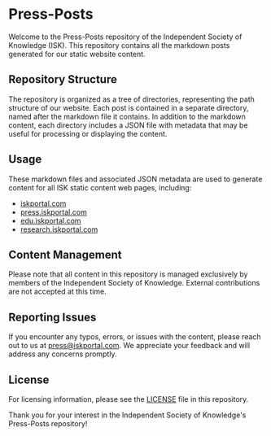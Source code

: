 # Press-Posts

Welcome to the Press-Posts repository of the Independent Society of Knowledge (ISK). This repository contains all the markdown posts generated for our static website content.

## Repository Structure

The repository is organized as a tree of directories, representing the path structure of our website. Each post is contained in a separate directory, named after the markdown file it contains. In addition to the markdown content, each directory includes a JSON file with metadata that may be useful for processing or displaying the content.

## Usage

These markdown files and associated JSON metadata are used to generate content for all ISK static content web pages, including:

- [iskportal.com](https://iskportal.com)
- [press.iskportal.com](https://press.iskportal.com)
- [edu.iskportal.com](https://edu.iskportal.com)
- [research.iskportal.com](https://research.iskportal.com)

## Content Management

Please note that all content in this repository is managed exclusively by members of the Independent Society of Knowledge. External contributions are not accepted at this time.

## Reporting Issues

If you encounter any typos, errors, or issues with the content, please reach out to us at press@iskportal.com. We appreciate your feedback and will address any concerns promptly.

## License

For licensing information, please see the [LICENSE](LICENSE) file in this repository.

Thank you for your interest in the Independent Society of Knowledge's Press-Posts repository!
